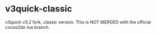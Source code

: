# v3quick-classic
v3quick v3.2 fork, classic version. This is NOT MERGED with the official cocos2dx-lua branch.
